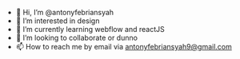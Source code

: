 - 👋 Hi, I’m @antonyfebriansyah
- 👀 I’m interested in design
- 🌱 I’m currently learning webflow and reactJS
- 💞️ I’m looking to collaborate or dunno
- 📫 How to reach me by email via antonyfebriansyah9@gmail.com

<!---
antonyfebriansyah/antonyfebriansyah is a ✨ special ✨ repository because its `README.md` (this file) appears on your GitHub profile.
You can click the Preview link to take a look at your changes.
--->
